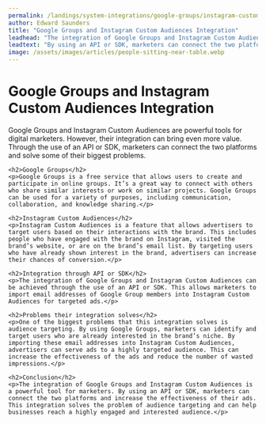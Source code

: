 ```yaml
---
permalink: /landings/system-integrations/google-groups/instagram-custom-audiences
author: Edward Saunders
title: "Google Groups and Instagram Custom Audiences Integration"
leadhead: "The integration of Google Groups and Instagram Custom Audiences is a powerful tool for marketers"
leadtext: "By using an API or SDK, marketers can connect the two platforms and increase the effectiveness of their ads. This integration solves the problem of audience targeting and can help businesses reach a highly engaged and interested audience."
image: /assets/images/articles/people-sitting-near-table.webp
---
```

<div class="arttext">	<h1>Google Groups and Instagram Custom Audiences Integration</h1>
	<p>Google Groups and Instagram Custom Audiences are powerful tools for digital marketers. However, their integration can bring even more value. Through the use of an API or SDK, marketers can connect the two platforms and solve some of their biggest problems.</p>

	<h2>Google Groups</h2>
	<p>Google Groups is a free service that allows users to create and participate in online groups. It’s a great way to connect with others who share similar interests or work on similar projects. Google Groups can be used for a variety of purposes, including communication, collaboration, and knowledge sharing.</p>

	<h2>Instagram Custom Audiences</h2>
	<p>Instagram Custom Audiences is a feature that allows advertisers to target users based on their interactions with the brand. This includes people who have engaged with the brand on Instagram, visited the brand’s website, or are on the brand’s email list. By targeting users who have already shown interest in the brand, advertisers can increase their chances of conversion.</p>

	<h2>Integration through API or SDK</h2>
	<p>The integration of Google Groups and Instagram Custom Audiences can be achieved through the use of an API or SDK. This allows marketers to import email addresses of Google Group members into Instagram Custom Audiences for targeted ads.</p>

	<h2>Problems their integration solves</h2>
	<p>One of the biggest problems that this integration solves is audience targeting. By using Google Groups, marketers can identify and target users who are already interested in the brand’s niche. By importing these email addresses into Instagram Custom Audiences, advertisers can serve ads to a highly targeted audience. This can increase the effectiveness of the ads and reduce the number of wasted impressions.</p>

	<h2>Conclusion</h2>
	<p>The integration of Google Groups and Instagram Custom Audiences is a powerful tool for marketers. By using an API or SDK, marketers can connect the two platforms and increase the effectiveness of their ads. This integration solves the problem of audience targeting and can help businesses reach a highly engaged and interested audience.</p>

</div>